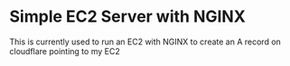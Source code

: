 # Simple EC2 Server with NGINX 

This is currently used to run an EC2 with NGINX to create an A record on cloudflare pointing to my EC2